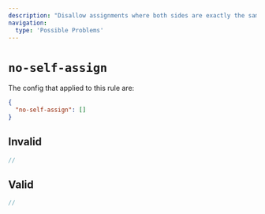 ```yaml
---
description: "Disallow assignments where both sides are exactly the same"
navigation:
  type: 'Possible Problems'
---
```


# `no-self-assign`

The config that applied to this rule are:

```json
{
  "no-self-assign": []
}
```

## Invalid

```js invalid
//
```

## Valid

```js valid
//
```
  